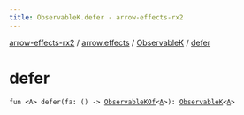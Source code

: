 ```yaml
---
title: ObservableK.defer - arrow-effects-rx2
---
```


[arrow-effects-rx2](../../index.html) / [arrow.effects](../index.html) / [ObservableK](index.html) / [defer](./defer.html)

# defer

`fun <A> defer(fa: () -> `[`ObservableKOf`](../-observable-k-of.html)`<`[`A`](defer.html#A)`>): `[`ObservableK`](index.html)`<`[`A`](defer.html#A)`>`
